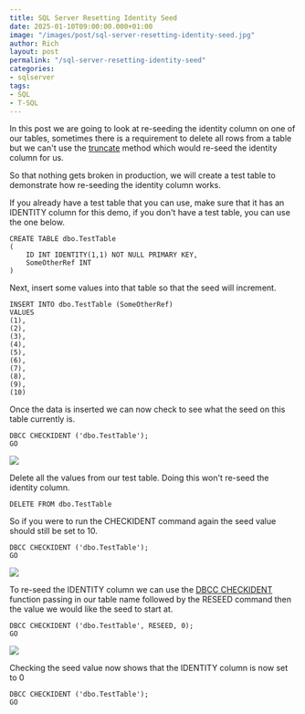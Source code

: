 ```yaml
---
title: SQL Server Resetting Identity Seed
date: 2025-01-10T09:00:00.000+01:00
image: "/images/post/sql-server-resetting-identity-seed.jpg"
author: Rich
layout: post
permalink: "/sql-server-resetting-identity-seed"
categories:
- sqlserver
tags:
- SQL
- T-SQL
---
```


In this post we are going to look at re-seeding the identity column on one of our tables, sometimes there is a requirement to delete all rows from a table but we can't use the [truncate](https://docs.microsoft.com/en-us/sql/t-sql/statements/truncate-table-transact-sql?view=sql-server-ver15) method which would re-seed the identity column for us. 

So that nothing gets broken in production, we will create a test table to demonstrate how re-seeding the identity column works.

If you already have a test table that you can use, make sure that it has an IDENTITY column for this demo, if you don't have a test table, you can use the one below. 

```
CREATE TABLE dbo.TestTable
(
	ID INT IDENTITY(1,1) NOT NULL PRIMARY KEY,
	SomeOtherRef INT
)
```

Next, insert some values into that table so that the seed will increment. 

```
INSERT INTO dbo.TestTable (SomeOtherRef)
VALUES
(1),
(2),
(3),
(4),
(5),
(6),
(7),
(8),
(9),
(10)
```
Once the data is inserted we can now check to see what the seed on this table currently is. 

```
DBCC CHECKIDENT ('dbo.TestTable');
GO
```

![](/img/sql-server-resetting-identity-seed-1.png)

Delete all the values from our test table. Doing this won't re-seed the identity column.

```
DELETE FROM dbo.TestTable
```

So if you were to run the CHECKIDENT command again the seed value should still be set to 10. 

```
DBCC CHECKIDENT ('dbo.TestTable');
GO
```

![](/img/sql-server-resetting-identity-seed-1.png)

To re-seed the IDENTITY column we can use the [DBCC CHECKIDENT](https://docs.microsoft.com/en-us/sql/t-sql/database-console-commands/dbcc-checkident-transact-sql?view=sql-server-ver15) function passing in our table name followed by the RESEED command then the value we would like the seed to start at.

```
DBCC CHECKIDENT ('dbo.TestTable', RESEED, 0);
GO
```

![](/img/sql-server-resetting-identity-seed-2.png)

Checking the seed value now shows that the IDENTITY column is now set to 0 

```
DBCC CHECKIDENT ('dbo.TestTable');
GO
```